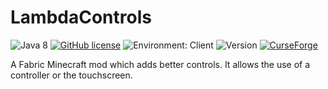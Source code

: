 # LambdaControls

![Java 8](https://img.shields.io/badge/language-Java%208-9B599A.svg?style=flat-square)
[![GitHub license](https://img.shields.io/github/license/LambdAurora/LambdaControls?style=flat-square)](https://raw.githubusercontent.com/LambdAurora/LambdaControls/master/LICENSE)
![Environment: Client](https://img.shields.io/badge/environment-client-1976d2?style=flat-square)
![Version](https://img.shields.io/github/v/tag/LambdAurora/LambdaControls?label=version&style=flat-square)
[![CurseForge](https://cf.way2muchnoise.eu/title/lambdacontrols.svg)](https://www.curseforge.com/minecraft/mc-mods/lambdacontrols)

A Fabric Minecraft mod which adds better controls.
It allows the use of a controller or the touchscreen.
